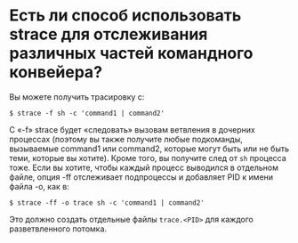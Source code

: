 # Есть ли способ использовать strace для отслеживания различных частей командного конвейера?

Вы можете получить трасировку с:

```console
$ strace -f sh -c 'command1 | command2'
```

С «-f» strace будет «следовать» вызовам ветвления в дочерних процессах (поэтому вы также получите любые подкоманды, вызываемые command1 или command2, которые могут быть или не быть теми, которые вы хотите). Кроме того, вы получите след от `sh` процесса тоже. Если вы хотите, чтобы каждый процесс выводился в отдельном файле, опция -ff отслеживает подпроцессы и добавляет PID к имени файла -o, как в:

```cosnole
$ strace -ff -o trace sh -c 'command1 | command2'
```

Это должно создать отдельные файлы `trace.<PID>` для каждого разветвленного потомка.
